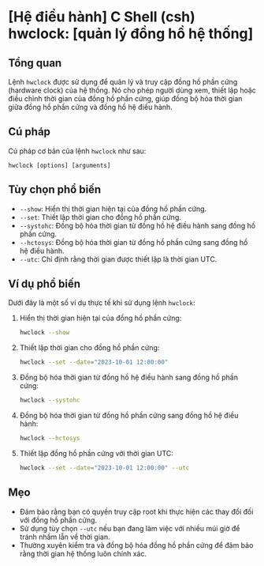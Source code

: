 # [Hệ điều hành] C Shell (csh) hwclock: [quản lý đồng hồ hệ thống]

## Tổng quan
Lệnh `hwclock` được sử dụng để quản lý và truy cập đồng hồ phần cứng (hardware clock) của hệ thống. Nó cho phép người dùng xem, thiết lập hoặc điều chỉnh thời gian của đồng hồ phần cứng, giúp đồng bộ hóa thời gian giữa đồng hồ phần cứng và đồng hồ hệ điều hành.

## Cú pháp
Cú pháp cơ bản của lệnh `hwclock` như sau:
```
hwclock [options] [arguments]
```

## Tùy chọn phổ biến
- `--show`: Hiển thị thời gian hiện tại của đồng hồ phần cứng.
- `--set`: Thiết lập thời gian cho đồng hồ phần cứng.
- `--systohc`: Đồng bộ hóa thời gian từ đồng hồ hệ điều hành sang đồng hồ phần cứng.
- `--hctosys`: Đồng bộ hóa thời gian từ đồng hồ phần cứng sang đồng hồ hệ điều hành.
- `--utc`: Chỉ định rằng thời gian được thiết lập là thời gian UTC.

## Ví dụ phổ biến
Dưới đây là một số ví dụ thực tế khi sử dụng lệnh `hwclock`:

1. Hiển thị thời gian hiện tại của đồng hồ phần cứng:
   ```bash
   hwclock --show
   ```

2. Thiết lập thời gian cho đồng hồ phần cứng:
   ```bash
   hwclock --set --date="2023-10-01 12:00:00"
   ```

3. Đồng bộ hóa thời gian từ đồng hồ hệ điều hành sang đồng hồ phần cứng:
   ```bash
   hwclock --systohc
   ```

4. Đồng bộ hóa thời gian từ đồng hồ phần cứng sang đồng hồ hệ điều hành:
   ```bash
   hwclock --hctosys
   ```

5. Thiết lập đồng hồ phần cứng với thời gian UTC:
   ```bash
   hwclock --set --date="2023-10-01 12:00:00" --utc
   ```

## Mẹo
- Đảm bảo rằng bạn có quyền truy cập root khi thực hiện các thay đổi đối với đồng hồ phần cứng.
- Sử dụng tùy chọn `--utc` nếu bạn đang làm việc với nhiều múi giờ để tránh nhầm lẫn về thời gian.
- Thường xuyên kiểm tra và đồng bộ hóa đồng hồ phần cứng để đảm bảo rằng thời gian hệ thống luôn chính xác.